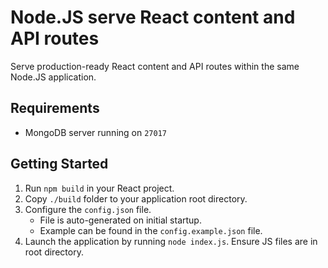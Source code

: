 # Node.JS serve React content and API routes
Serve production-ready React content and API routes within the same Node.JS application.

## Requirements
- MongoDB server running on `27017`

## Getting Started
1. Run `npm build` in your React project.
2. Copy `./build` folder to your application root directory.
3. Configure the `config.json` file. 
    - File is auto-generated on initial startup.
    - Example can be found in the `config.example.json` file.
4. Launch the application by running `node index.js`. Ensure JS files are in root directory.
